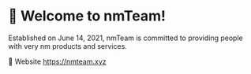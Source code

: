 # 👋 Welcome to nmTeam!

Established on June 14, 2021, nmTeam is committed to providing people with very nm products and services.  

🔗 Website https://nmteam.xyz 
